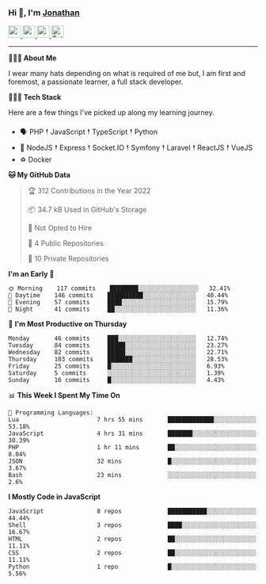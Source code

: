 ### Hi 👋, I'm [Jonathan](https://jonathan-d.ch) 

<p>
  <a href="https://www.twitter.com/redkill2108">
    <img src="https://img.shields.io/badge/twitter-%231DA1F2.svg?&style=for-the-badge&logo=twitter&logoColor=white" height=25>
  </a>
  <a href="https://www.linkedin.com/in/jdebetaz">
    <img src="https://img.shields.io/badge/linkedin-%230077B5.svg?&style=for-the-badge&logo=linkedin&logoColor=white" height=25>
  </a>
  <a href="https://www.instagram.com/jdebetaz/">
    <img src="https://img.shields.io/badge/instagram-%23E4405F.svg?&style=for-the-badge&logo=instagram&logoColor=white" height=25>
  </a>
  <a href="https://wakatime.com/@5c95ead1-71ee-4ecc-9a32-6c2b293dd432">
    <img src="https://wakatime.com/badge/user/5c95ead1-71ee-4ecc-9a32-6c2b293dd432.svg?style=for-the-badge" height=25 alt="Total time coded since Aug 23 2019" />
  </a>
</p>

-------

**🙋🏻‍♂️ About Me** 

<p>I wear many hats depending on what is required of me but, I am first and foremost, a passionate learner, a full stack developer.</p>

**👨🏻‍💻 Tech Stack** 

<p>Here are a few things I've picked up along my learning journey.</p>

- 🗣 PHP 𒑰 JavaScript 𒑰 TypeScript 𒑰 Python
- 🎒 NodeJS 𒑰 Express 𒑰 Socket.IO 𒑰 Symfony 𒑰 Laravel 𒑰 ReactJS 𒑰 VueJS
- ♽ Docker

<!--START_SECTION:waka-->
**🐱 My GitHub Data** 

> 🏆 312 Contributions in the Year 2022
 > 
> 📦 34.7 kB Used in GitHub's Storage 
 > 
> 🚫 Not Opted to Hire
 > 
> 📜 4 Public Repositories 
 > 
> 🔑 10 Private Repositories  
 > 
**I'm an Early 🐤** 

```text
🌞 Morning    117 commits    ████████░░░░░░░░░░░░░░░░░   32.41% 
🌆 Daytime    146 commits    ██████████░░░░░░░░░░░░░░░   40.44% 
🌃 Evening    57 commits     ████░░░░░░░░░░░░░░░░░░░░░   15.79% 
🌙 Night      41 commits     ██░░░░░░░░░░░░░░░░░░░░░░░   11.36%

```
📅 **I'm Most Productive on Thursday** 

```text
Monday       46 commits     ███░░░░░░░░░░░░░░░░░░░░░░   12.74% 
Tuesday      84 commits     █████░░░░░░░░░░░░░░░░░░░░   23.27% 
Wednesday    82 commits     █████░░░░░░░░░░░░░░░░░░░░   22.71% 
Thursday     103 commits    ███████░░░░░░░░░░░░░░░░░░   28.53% 
Friday       25 commits     █░░░░░░░░░░░░░░░░░░░░░░░░   6.93% 
Saturday     5 commits      ░░░░░░░░░░░░░░░░░░░░░░░░░   1.39% 
Sunday       16 commits     █░░░░░░░░░░░░░░░░░░░░░░░░   4.43%

```


📊 **This Week I Spent My Time On** 

```text
💬 Programming Languages: 
Lua                      7 hrs 55 mins       █████████████░░░░░░░░░░░░   53.18% 
JavaScript               4 hrs 31 mins       ███████░░░░░░░░░░░░░░░░░░   30.39% 
PHP                      1 hr 11 mins        ██░░░░░░░░░░░░░░░░░░░░░░░   8.04% 
JSON                     32 mins             █░░░░░░░░░░░░░░░░░░░░░░░░   3.67% 
Bash                     23 mins             ░░░░░░░░░░░░░░░░░░░░░░░░░   2.6%

```

**I Mostly Code in JavaScript** 

```text
JavaScript               8 repos             ███████████░░░░░░░░░░░░░░   44.44% 
Shell                    3 repos             ████░░░░░░░░░░░░░░░░░░░░░   16.67% 
HTML                     2 repos             ██░░░░░░░░░░░░░░░░░░░░░░░   11.11% 
CSS                      2 repos             ██░░░░░░░░░░░░░░░░░░░░░░░   11.11% 
Python                   1 repo              █░░░░░░░░░░░░░░░░░░░░░░░░   5.56%

```



<!--END_SECTION:waka-->

